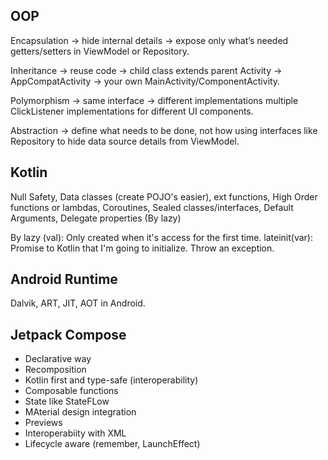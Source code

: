 ## OOP
Encapsulation → hide internal details → expose only what’s needed
getters/setters in ViewModel or Repository.

Inheritance → reuse code → child class extends parent
Activity → AppCompatActivity → your own MainActivity/ComponentActivity.

Polymorphism → same interface → different implementations
multiple ClickListener implementations for different UI components.

Abstraction → define what needs to be done, not how
using interfaces like Repository to hide data source details from ViewModel.

## Kotlin
Null Safety, Data classes (create POJO's easier), ext functions, High Order functions or lambdas, Coroutines,
Sealed classes/interfaces, Default Arguments, Delegate properties (By lazy)

By lazy (val): Only created when it's access for the first time. 
lateinit(var): Promise to Kotlin that I'm going to initialize. Throw an exception. 

## Android Runtime
Dalvik, ART, JIT, AOT in Android. 

## Jetpack Compose
- Declarative way
- Recomposition
- Kotlin first and type-safe (interoperability)
- Composable functions
- State like StateFLow
- MAterial design integration
- Previews
- Interoperabiity with XML
- Lifecycle aware (remember, LaunchEffect)


